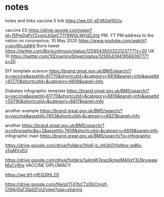 # notes
notes and links
vaccine 5 link https://we.tl/t-sEVA0sH5jUv


vaccine ES https://drive.google.com/open?id=15PmDgPcfZyojxLbQeCTfY6WGLWHd2JHz
PM. YT PM address to the nation on coronavirus: 10 May 2020 https://www.youtube.com/watch?v=bjvRhrJqNHI
Boris tweet https://twitter.com/BorisJohnson/status/1259543820322123777?s=20
UK 10 https://twitter.com/10DowningStreet/status/1259543941956939777?s=20


DIT template science https://brand.great.gov.uk/BMS/search/?q=vaccine&assetId=61770&shortcutId=&category=6816&panel=info&assetId=61770&shortcutId=&category=6816&panel=info

Diabetes infographic template https://brand.great.gov.uk/BMS/search/?q=vaccine&assetId=61770&shortcutId=&category=6816&panel=info&assetId=55790&shortcutId=&category=6817&panel=info

another example https://brand.great.gov.uk/BMS/search/?q=vaccine&assetId=7653&shortcutId=&category=6821&panel=info

another https://brand.great.gov.uk/BMS/search/?q=infographic&p=2&assetId=7659&shortcutId=&category=6818&panel=info
 infographic main https://brand.great.gov.uk/BMS/search/?q=infographic
 
 https://drive.google.com/drive/folders/1Hs6-b_yhfJkOYlpNnx-gdKk-x5gMVxEU
 
 https://drive.google.com/drive/folders/1aAmW7esq3kmejM40qY3LNnvwawMxCyWw VACCINE DIPLOMACY

https://we.tl/t-nfEQ3IHL2O 

https://drive.google.com/file/d/1T47bCTzi5hCmgif-Ct9AjVlaTSQd2FzU/view?usp=sharing 

